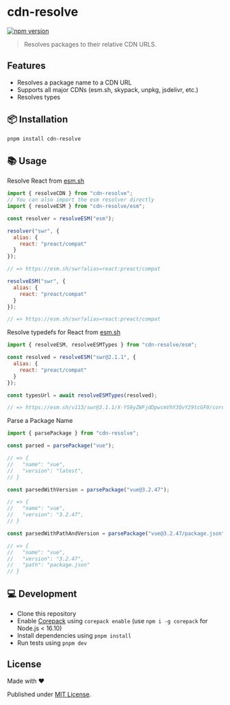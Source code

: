 # cdn-resolve

[![npm version][npm-version-src]][npm-version-href]

> Resolves packages to their relative CDN URLS.

## Features

- Resolves a package name to a CDN URL
- Supports all major CDNs (esm.sh, skypack, unpkg, jsdelivr, etc.)
- Resolves types

## 📦 Installation

```sh
pnpm install cdn-resolve
```

## 📚 Usage

Resolve React from [esm.sh](https://esm.sh)

```js
import { resolveCDN } from "cdn-resolve";
// You can also import the esm resolver directly
import { resolveESM } from "cdn-resolve/esm";

const resolver = resolveESM("esm");

resolver("swr", {
  alias: {
    react: "preact/compat"
  }
});

// => https://esm.sh/swr?alias=react:preact/compat

resolveESM("swr", {
  alias: {
    react: "preact/compat"
  }
});

// => https://esm.sh/swr?alias=react:preact/compat
```

Resolve typedefs for React from [esm.sh](https://esm.sh)

```js
import { resolveESM, resolveESMTypes } from "cdn-resolve/esm";

const resolved = resolveESM("swr@2.1.1", {
  alias: {
    react: "preact/compat"
  }
});

const typesUrl = await resolveESMTypes(resolved);

// => https://esm.sh/v113/swr@2.1.1/X-YS9yZWFjdDpwcmVhY3QvY29tcGF0/core/dist/index.d.ts
```

Parse a Package Name

```js
import { parsePackage } from "cdn-resolve";

const parsed = parsePackage("vue");

// => {
//   "name": "vue",
//   "version": "latest",
// }

const parsedWithVersion = parsePackage("vue@3.2.47");

// => {
//   "name": "vue",
//   "version": "3.2.47",
// }

const parsedWithPathAndVersion = parsePackage("vue@3.2.47/package.json");

// => {
//   "name": "vue",
//   "version": "3.2.47",
//   "path": "package.json"
// }
```

## 💻 Development

- Clone this repository
- Enable [Corepack](https://github.com/nodejs/corepack) using `corepack enable` (use `npm i -g corepack` for Node.js < 16.10)
- Install dependencies using `pnpm install`
- Run tests using `pnpm dev`

## License

Made with ❤️

Published under [MIT License](./LICENCE).

<!-- Badges -->

[npm-version-src]: https://img.shields.io/npm/v/cdn-resolve?style=flat-square
[npm-version-href]: https://npmjs.com/package/cdn-resolve
